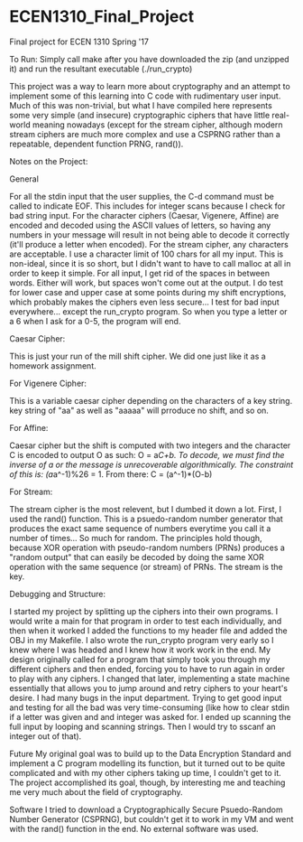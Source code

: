 # ECEN1310_Final_Project
Final project for ECEN 1310 Spring '17

To Run:
Simply call make after you have downloaded the zip (and unzipped it) and run the resultant executable (./run_crypto)

This project was a way to learn more about cryptography and an attempt to implement some of this learning into C code with rudimentary user input. Much of this was non-trivial, but what I have compiled here represents some very simple (and insecure) cryptographic ciphers that have little real-world meaning nowadays (except for the stream cipher, although modern stream ciphers are much more complex and use a CSPRNG rather than a repeatable, dependent function PRNG, rand()).

Notes on the Project:

General

  For all the stdin input that the user supplies, the C-d command must be called to indicate EOF. This includes for integer scans because I check for bad string input.
  For the character ciphers (Caesar, Vigenere, Affine) are encoded and decoded using the ASCII values of letters, so having any numbers in your message will result in not being able to decode it correctly (it'll produce a letter when encoded). For the stream cipher, any characters are acceptable.
  I use a character limit of 100 chars for all my input. This is non-ideal, since it is so short, but I didn't want to have to call malloc at all in order to keep it simple.
  For all input, I get rid of the spaces in between words. Either will work, but spaces won't come out at the output.
  I do test for lower case and upper case at some points during my shift encryptions, which probably makes the ciphers even less secure...
  I test for bad input everywhere... except the run_crypto program. So when you type a letter or a 6 when I ask for a 0-5, the program will end. 

Caesar Cipher:

  This is just your run of the mill shift cipher. We did one just like it as a homework assignment.

For Vigenere Cipher:

  This is a variable caesar cipher depending on the characters of a key string. key string of "aa" as well as "aaaaa" will prroduce no shift, and so on.
  
For Affine:

  Caesar cipher but the shift is computed with two integers and the character C is encoded to output O as such: O = a*C+b.
  To decode, we must find the inverse of a or the message is unrecoverable algorithmically. The constraint of this is: (a*a^-1)%26 = 1. From there: C = (a^-1)*(O-b)
  
For Stream:

  The stream cipher is the most relevent, but I dumbed it down a lot. 
  First, I used the rand() function. This is a psuedo-random number generator that produces the exact same sequence of numbers everytime you call it a number of times... So much for random. 
  The principles hold though, because XOR operation with pseudo-random numbers (PRNs) produces a "random output" that can easily be decoded by doing the same XOR operation with the same sequence (or stream) of PRNs. The stream is the key.
  

Debugging and Structure:

I started my project by splitting up the ciphers into their own programs. I would write a main for that program in order to test each individually, and then when it worked I added the functions to my header file and added the OBJ in my Makefile. I also wrote the run_crypto program very early so I knew where I was headed and I knew how it work work in the end. My design originally called for a program that simply took you through my different ciphers and then ended, forcing you to have to run again in order to play with any ciphers. I changed that later, implementing a state machine essentially that allows you to jump around and retry ciphers to your heart's desire. I had many bugs in the input department. Trying to get good input and testing for all the bad was very time-consuming (like how to clear stdin if a letter was given and and integer was asked for. I ended up scanning the full input by looping and scanning strings. Then I would try to sscanf an integer out of that).

Future
My original goal was to build up to the Data Encryption Standard and implement a C program modelling its function, but it turned out to be quite complicated and with my other ciphers taking up time, I couldn't get to it. The project accomplished its goal, though, by interesting me and teaching me very much about the field of cryptography.

Software
I tried to download a Cryptographically Secure Psuedo-Random Number Generator (CSPRNG), but couldn't get it to work in my VM and went with the rand() function in the end. No external software was used.
